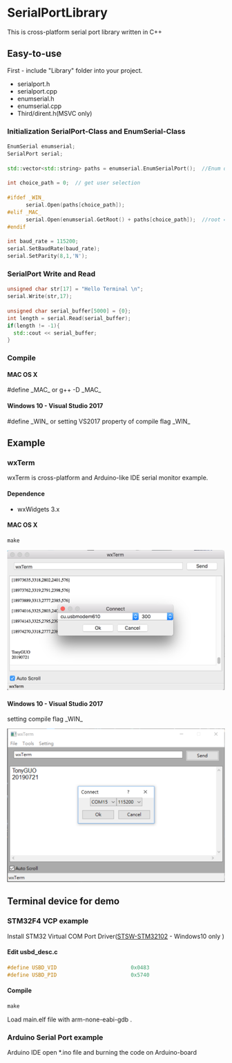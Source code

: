 # SerialPortLibrary
This is cross-platform serial port library written in C++ 
</br>

## Easy-to-use
First - include "Library" folder into your project.
* serialport.h
* serialport.cpp
* enumserial.h
* enumserial.cpp
* Third/dirent.h(MSVC only)

### Initialization SerialPort-Class and EnumSerial-Class
```cpp
EnumSerial enumserial;
SerialPort serial;

std::vector<std::string> paths = enumserial.EnumSerialPort();  //Enum device driver of serial port

int choice_path = 0;  // get user selection

#ifdef _WIN_
      serial.Open(paths[choice_path]);
#elif _MAC_
      serial.Open(enumserial.GetRoot() + paths[choice_path]);  //root = /dev/
#endif

int baud_rate = 115200;
serial.SetBaudRate(baud_rate);
serial.SetParity(8,1,'N');

```

### SerialPort Write and Read
```cpp
unsigned char str[17] = "Hello Terminal \n";
serial.Write(str,17);

unsigned char serial_buffer[5000] = {0};
int length = serial.Read(serial_buffer);
if(length != -1){
  std::cout << serial_buffer;
}  
```
### Compile
#### MAC OS X
#define \_MAC\_ or g++ -D \_MAC\_
#### Windows 10 - Visual Studio 2017
#define \_WIN\_ or setting VS2017 property of compile flag \_WIN\_

## Example
### wxTerm
wxTerm is cross-platform and Arduino-like IDE serial monitor example.
#### Dependence
* wxWidgets 3.x
#### MAC OS X
```cpp
make
```

![alt text](https://github.com/GCY/SerialPortLibrary/blob/master/wxterm%20mac.png?raw=true)

#### Windows 10 - Visual Studio 2017
setting compile flag \_WIN\_

![alt text](https://github.com/GCY/SerialPortLibrary/blob/master/wxterm%20windows10.PNG?raw=true)

## Terminal device for demo
### STM32F4 VCP example

Install STM32 Virtual COM Port Driver([STSW-STM32102](https://www.st.com/en/development-tools/stsw-stm32102.html) - Windows10 only
)

#### Edit usbd_desc.c
```cpp
#define USBD_VID                        0x0483
#define USBD_PID                        0x5740
```
#### Compile
```cpp
make
```
Load main.elf file with arm-none-eabi-gdb .

### Arduino Serial Port example
Arduino IDE open *.ino file and burning the code on Arduino-board
